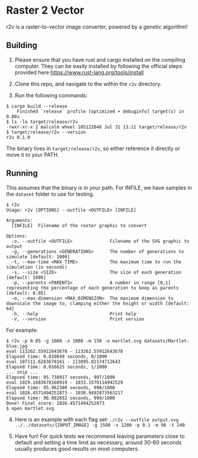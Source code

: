 
# Raster 2 Vector

r2v is a raster-to-vector image converter, powered by a genetic algorithm!

## Building

1. Please ensure that you have rust and cargo installed on the compiling computer. They can be easily installed by following the official steps provided here https://www.rust-lang.org/tools/install

2. Clone this repo, and navigate to the within the `r2v` directory.

3. Run the following commands:

```console
$ cargo build --release
    Finished `release` profile [optimized + debuginfo] target(s) in 0.08s
$ ls -la target/release/r2v
-rwxr-xr-x 2 malcolm wheel 105122048 Jul 31 13:11 target/release/r2v
$ target/release/r2v --version
r2v 0.1.0
```

The binary lives in `target/release/r2v`, so either reference it directly or move it to your PATH.

## Running

This assumes that the binary is in your path. For INFILE, we have samples in
the `dataset` folder to use for testing.

```console
$ r2v
Usage: r2v [OPTIONS] --outfile <OUTFILE> [INFILE]

Arguments:
  [INFILE]  Filename of the raster graphic to convert

Options:
  -o, --outfile <OUTFILE>              Filename of the SVG graphic to output
  -g, --generations <GENERATIONS>      The number of generations to simulate [default: 1000]
  -t, --max-time <MAX_TIME>            The maximum time to run the simulation (in seconds)
  -s, --size <SIZE>                    The size of each generation [default: 1000]
  -p, --parents <PARENTS>              A number in range [0,1] representing the percentage of each generation to keep as parents [default: 0.05]
  -m, --max-dimension <MAX_DIMENSION>  The maximum dimension to downscale the image to, clamping either the height or width [default: 64]
  -h, --help                           Print help
  -V, --version                        Print version
```

For example:

```console
$ r2v -p 0.05 -g 1000 -s 1000 -m 150 -o martlet.svg datasets/Martlet-blue.jpg
eval 113262.55912643678 - 113262.55912643678
Elapsed time: 0.010649 seconds, 0/1000
eval 107111.6283678161 - 113095.02174712643
Elapsed time: 0.016625 seconds, 1/1000
... snip ...
Elapsed time: 95.738017 seconds, 997/1000
eval 1029.1683678160919 - 1033.1570114942529
Elapsed time: 95.962300 seconds, 998/1000
eval 1026.4571494252873 - 1030.9492873563217
Elapsed time: 96.082652 seconds, 999/1000
Done! Final score: 1026.4571494252873
$ open martlet.svg
```
4. Here is an example with each flag set: `./r2v --outfile output.svg ../../datasets/{INPUT_IMAGE} -g 1500 -s 1200 -p 0.1 -m 96 -t 240`

5. Have fun! For quick tests we recommend leaving parameters close to default and setting a time limit as necessary, around 30-60 seconds usually produces good results on most computers. 
